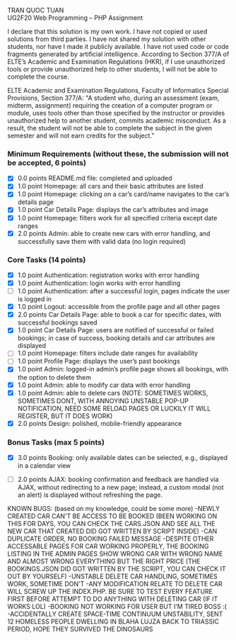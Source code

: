<Student Name> TRAN QUOC TUAN   
<Student Neptun Code> UG2F20
Web Programming – PHP Assignment

I declare that this solution is my own work. I have not copied or used solutions from third parties. I have not shared my solution with other students, nor have I made it publicly available. I have not used code or code fragments generated by artificial intelligence. According to Section 377/A of ELTE’s Academic and Examination Regulations (HKR), if I use unauthorized tools or provide unauthorized help to other students, I will not be able to complete the course.

ELTE Academic and Examination Regulations, Faculty of Informatics Special Provisions, Section 377/A: "A student who, during an assessment (exam, midterm, assignment) requiring the creation of a computer program or module, uses tools other than those specified by the instructor or provides unauthorized help to another student, commits academic misconduct. As a result, the student will not be able to complete the subject in the given semester and will not earn credits for the subject."

### Minimum Requirements (without these, the submission will not be accepted, 6 points) 
- [X] 0.0 points README.md file: completed and uploaded 
- [X] 1.0 point Homepage: all cars and their basic attributes are listed 
- [X] 1.0 point Homepage: clicking on a car’s card/name navigates to the car’s details page 
- [X] 1.0 point Car Details Page: displays the car’s attributes and image 
- [X] 1.0 point Homepage: filters work for all specified criteria except date ranges 
- [X] 2.0 points Admin: able to create new cars with error handling, and successfully save them with valid data (no login required) 

### Core Tasks (14 points) 
- [X] 1.0 point Authentication: registration works with error handling 
- [X] 1.0 point Authentication: login works with error handling 
- [ ] 1.0 point Authentication: after a successful login, pages indicate the user is logged in 
- [X] 1.0 point Logout: accessible from the profile page and all other pages 
- [X] 2.0 points Car Details Page: able to book a car for specific dates, with successful bookings saved 
- [X] 1.0 point Car Details Page: users are notified of successful or failed bookings; in case of success, booking details and car attributes are displayed 
- [ ] 1.0 point Homepage: filters include date ranges for availability 
- [ ] 1.0 point Profile Page: displays the user’s past bookings 
- [X] 1.0 point Admin: logged-in admin’s profile page shows all bookings, with the option to delete them 
- [X] 1.0 point Admin: able to modify car data with error handling 
- [X] 1.0 point Admin: able to delete cars (NOTE: SOMETIMES WORKS, SOMETIMES DONT, WITH ANNOYING UNSTABLE POP-UP NOTIFICATION, NEED SOME RELOAD PAGES OR LUCKILY IT WILL REGISTER, BUT IT DOES WORK)
- [X] 2.0 points Design: polished, mobile-friendly appearance 

### Bonus Tasks (max 5 points) 
- [X] 3.0 points Booking: only available dates can be selected, e.g., displayed in a calendar view 
- [ ] 2.0 points AJAX: booking confirmation and feedback are handled via AJAX, without redirecting to a new page; instead, a custom modal (not an alert) is displayed without refreshing the page.


KNOWN BUGS: (based on my knowledge, could be some more)
-NEWLY CREATED CAR CAN'T BE ACCESS TO BE BOOKED (BEEN WORKING ON THIS FOR DAYS, YOU CAN CHECK THE CARS.JSON AND SEE ALL THE NEW CAR THAT CREATED DID GOT WRITTEN BY SCRIPT INSIDE)
-CAN DUPLICATE ORDER, NO BOOKING FAILED MESSAGE
-DESPITE OTHER ACCESSABLE PAGES FOR CAR WORKING PROPERLY, THE BOOKING LISTING IN THE ADMIN PAGES SHOW WRONG CAR WITH WRONG NAME AND ALMOST WRONG EVERYTHING BUT THE RIGHT PRICE (THE BOOKINGS.JSON DID GOT WRITTEN BY THE SCRIPT, YOU CAN CHECK IT OUT BY YOURSELF)
-UNSTABLE DELETE CAR HANDLING, SOMETIMES WORK, SOMETIME DON'T
-ANY MODIFICATION RELATE TO DELETE CAR WILL SCREW UP THE INDEX.PHP. BE SURE TO TEST EVERY FEATURE FIRST BEFORE ATTEMPT TO DO ANYTHING WITH DELETING CAR (IF IT WORKS LOL)
-BOOKING NOT WORKING FOR USER BUT I'M TIRED BOSS :(
-ACCIDENTALLY CREATE SPACE-TIME CONTINUUM UNSTABILITY, SENT 12 HOMELESS PEOPLE DWELLING IN BLAHA LUJZA BACK TO TRIASSIC PERIOD, HOPE THEY SURVIVED THE DINOSAURS 


